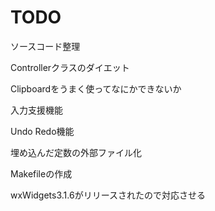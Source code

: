 # TODO
ソースコード整理

Controllerクラスのダイエット

Clipboardをうまく使ってなにかできないか

入力支援機能

Undo Redo機能

埋め込んだ定数の外部ファイル化

Makefileの作成

wxWidgets3.1.6がリリースされたので対応させる




